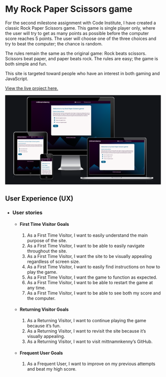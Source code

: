 # My Rock Paper Scissors game

For the second milestone assignment with Code Institute, I have created a classic Rock Paper Scissors game. This game is single player only, where the user will try to get as many points as possible before the computer score reaches 5 points.
The user will choose one of the three choices and try to beat the computer; the chance is random.

The rules remain the same as the original game: Rock beats scissors. Scissors beat paper, and paper beats rock. The rules are easy; the game is both simple and fun.

This site is targeted toward people who have an interest in both gaming and JavaScript.

[View the live project here.](https://mittnamnkenny.github.io/rock-paper-scissors/)

![Responsice Mockup](assets/media/design.png)

##  User Experience (UX)

- ### User stories

    -   #### First Time Visitor Goals

        1. As a First Time Visitor, I want to easily understand the main purpose of the site.
        2. As a First Time Visitor,  I want to be able to easily navigate throughout the site.
        3. As a First Time Visitor,  I want the site to be visually appealing regardless of screen size.
        4. As a First Time Visitor, I want to easily find instructions on how to play the game.
        5. As a First Time Visitor, I want the game to function as expected.
        6. As a First Time Visitor, I want to be able to restart the game at any time.
        7. As a First Time Visitor, I want to be able to see both my score and the computer.

    -   #### Returning Visitor Goals

        1. As a Returning Visitor, I want to continue playing the game because it’s fun.
        2. As a Returning Visitor, I want to revisit the site because it’s visually appealing.
        3. As a Returning Visitor, I want to visit mittnamnkenny’s GitHub.

    -   #### Frequent User Goals
        1. As a Frequent User, I want to improve on my previous attempts and beat my high score.